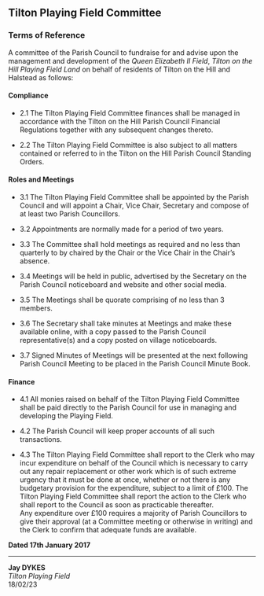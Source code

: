 ## Tilton Playing Field Committee

### Terms of Reference

A committee of the Parish Council to fundraise for and advise upon the management and development of the _Queen Elizabeth II Field_, _Tilton on the Hill Playing Field Land_ on behalf of residents of Tilton on the Hill and Halstead as follows:

#### Compliance

- 2.1 The Tilton Playing Field Committee finances shall be managed in accordance with the Tilton on the Hill Parish Council Financial Regulations together with any subsequent changes thereto.

- 2.2 The Tilton Playing Field Committee is also subject to all matters contained or referred to in the Tilton on the Hill Parish Council Standing Orders.

#### Roles and Meetings

- 3.1 The Tilton Playing Field Committee shall be appointed by the Parish Council and will appoint a Chair, Vice Chair, Secretary and compose of at least two Parish Councillors.

- 3.2 Appointments are normally made for a period of two years.

- 3.3 The Committee shall hold meetings as required and no less than quarterly to by chaired by the Chair or the Vice Chair in the Chair’s absence.

- 3.4 Meetings will be held in public, advertised by the Secretary on the Parish Council noticeboard and website and other social media.

- 3.5 The Meetings shall be quorate comprising of no less than 3 members.

- 3.6 The Secretary shall take minutes at Meetings and make these available online, with a copy passed to the Parish Council representative(s) and a copy posted on village noticeboards.

- 3.7 Signed Minutes of Meetings will be presented at the next following Parish Council Meeting to be placed in the Parish Council Minute Book.

#### Finance

- 4.1 All monies raised on behalf of the Tilton Playing Field Committee shall be paid directly to the Parish Council for use in managing and developing the Playing Field.

- 4.2 The Parish Council will keep proper accounts of all such transactions.

- 4.3 The Tilton Playing Field Committee shall report to the Clerk who may incur expenditure on behalf of the Council which is necessary to carry out any repair replacement or other work which is of such extreme urgency that it must be done at once, whether or not there is any budgetary provision for the expenditure, subject to a limit of £100. The Tilton Playing Field Committee shall report the action to the Clerk who shall report to the Council as soon as practicable thereafter.<br/>Any expenditure over £100 requires a majority of Parish Councillors to give their approval (at a Committee meeting or otherwise in writing) and the Clerk to confirm that adequate funds are available.

**Dated 17th January 2017**

---

**Jay DYKES**<br/>
_Tilton Playing Field_<br/>
18/02/23
